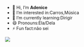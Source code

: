 - 👋 Hi, I’m **Adenice**
- 👀 I’m interested in:Carros,Música
- 🌱 I’m currently learning:Dirigir
- 😄 Pronouns:Ela/Dela
- ⚡ Fun fact:não sei 

![](https://cdn.domestika.org/c_limit,dpr_auto,f_auto,q_80,w_820/v1522534228/content-items/002/311/621/goku-original.gif?1522534228)
